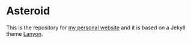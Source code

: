 # Asteroid

This is the repository for [my personal website](https://hasturhu.github.io/) and it is based on a Jekyll theme [Lanyon](https://github.com/poole/lanyon).